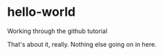 # hello-world
Working through the github tutorial

That's about it, really.
Nothing else going on in here.
